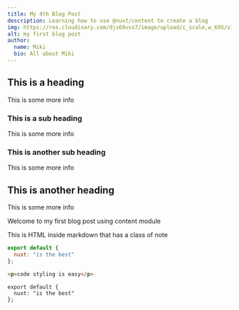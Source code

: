 ```yaml
---
title: My 4th Blog Post
description: Learning how to use @nuxt/content to create a blog
img: https://res.cloudinary.com/djv69vvs7/image/upload/c_scale,w_695/v1629730831/paul-skorupskas-7KLa-xLbSXA-unsplash_ljdhta.jpg
alt: my first blog post
author:
  name: Miki
  bio: All about Miki
---
```


## This is a heading

This is some more info

### This is a sub heading

This is some more info

### This is another sub heading

This is some more info

## This is another heading

This is some more info

Welcome to my first blog post using content module

<div class="p-4 mb-4 text-white bg-blue-500">
  This is HTML inside markdown that has a class of note
</div>

<info-box>
  <template #info-box>
    This is a vue component inside markdown using slots
  </template>
</info-box>

```js
export default {
  nuxt: "is the best"
};
```

```html
<p>code styling is easy</p>
```

```js[my-first-blog-post.md]
export default {
  nuxt: "is the best"
};
```
